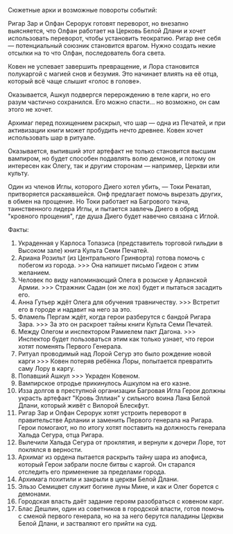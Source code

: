 Сюжетные арки и возможные повороты событий:

Ригар Зар и Олфан Серорук готовят переворот, но внезапно выясняется, что Олфан работает на Церковь Белой Длани и хочет использовать переворот, чтобы установить теократию. Ригар вне себя — потенциальный союзник становится врагом. Нужно создать некие отсылки на то что Олфан, последователь бога света.

Ковен не успевает завершить превращение, и Лора становится полукаргой с магией снов и безумия. Это начинает влиять на её отца, который всё чаще слышит «голос в голове».

Оказывается, Ашкул подвергся перерождению в теле карги, но его разум частично сохранился. Его можно спасти... но возможно, он сам этого не хочет.

Архимаг перед похищением раскрыл, что шар — одна из Печатей, и при активизации книги может пробудить нечто древнее. Ковен хочет использовать шар в ритуале.

Оказывается, выпивший этот артефакт не только становится высшим вампиром, но будет способен подавлять волю демонов, и потому он интересен как Олегу, так и другим сторонам — например, Церкви или культу.


Один из членов Иглы, которого Диего хотел убить, — Токи Ренатап, притворяется раскаявшейся. Онф предлагает помочь вырезать других, в обмен на прощение. Но Токи работает на Багрового ткача, таинственного лидера Иглы, и пытается завлечь Диего в обряд "кровного прощения", где душа Диего будет навечно связана с Иглой.


Факты: 
1. Украденная у Карлоса Топазиса (представитель торговой гильдии в Высоком зале) книга Культа Семи Печатей.
2. Ариана Розильт (из Центрального Гринворта) готова помочь с побегом из города. >>> Она напишет письмо Гидеон с этим желанием.
3. Человек по виду напоминающий Олега в розыске у Арланской Армии. >>> Стражник Садан (он же лох) будет и пытаться засадить его.
4. Анна Гутьер ждёт Олега для обучения травничеству. >>> Встретит его в городе и надавит на него за это.
5. Фламель Пергам ждёт, когда герои разберутся с бандой Ригара Зара. >>> За это он раскроет тайны книги Культа Семи Печатей.
6. Между Олегом и инспектором Рамиелем пакт Дагона. >>> Инспектор будет пользоваться этим как только узнает, что герои хотят поменять Первого Генерала.
7. Ритуал проводимый над Лорой Сегур это было рождение новой карги >>> Ковен потеряв ребёнка Лоры, попытается превратить саму Лору в каргу.
8. Попавший Ашкул >>> Украден Ковеном.
9. Вампирское отродье прикинулось Ашкулом на его казне.
10. Изза долгов в преступной организации Багровая Игла Герои должны украсть артефакт "Кровь Эллиан" у сильного воина Лана Белой Длани, который живёт с Вилорой Блескфут.
11. Ригар Зар и Олфан Серорук хотят устроить переворот в правительстве Арлании и заменить Первого генерала на Ригара. Герои помогают, но по итогу хотят поставить на должность генерала Хальда Сегура, отца Ригара.
12. Вылечили Хальда Сегура от проклятия, и вернули к дочери Лоре, тот поклялся в верности.
13. Архимаг из ордена пытается раскрыть тайну шара из апофиса, который Герои забрали после битвы с каргой. Он старался отследить его применение за пределами города.
14. Архимага похитили и закрыли в церкви Белой Длани.
15. Эльзо Семицвет служит богине луны Мине, и как и Олег борется с демонами.
16. Городская власть даёт задание героям разобраться с ковеном карг.
17. Блас Дешлин, один из советников в городской власти, готов помочь с сменой первого генерала, но на за него берутся паладины Церкви Белой Длани, и застваляют его прийти на суд.
